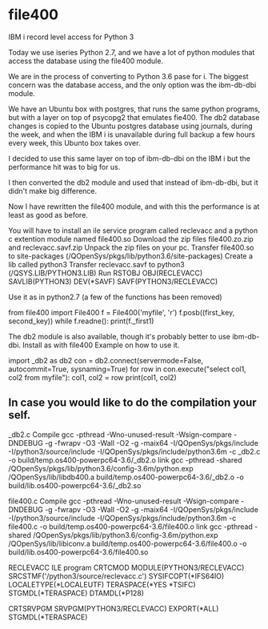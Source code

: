 # file400

IBM i record level access for Python 3 

Today we use iseries Python 2.7, and we have a lot of python modules that access the database using the file400 module.

We are in the process of converting to Python 3.6 pase for i.
The biggest concern was the database access, and the only option was the ibm-db-dbi module.

We have an Ubuntu box with postgres, that runs the same python programs, but with a layer on top of psycopg2 that emulates fie400. The db2 database changes is copied to the Ubuntu postgres database using journals, during the week, and when the IBM i is unavailable during full backup a few hours every week, this Ubunto box takes over.

I decided to use this same layer on top of ibm-db-dbi on the IBM i but the performance hit was to big for us.

I then converted the db2 module and used that instead of ibm-db-dbi, but it didn't make big difference.

Now I have rewritten the file400 module, and with this the performance is at least as good as before.

You will have to install an ile service program called reclevacc and a python c extention module named file400.so
Download the zip files file400.zo.zip and reclevacc.savf.zip
Unpack the zip files on your pc.
Transfer file400.so to site-packages (/QOpenSys/pkgs/lib/python3.6/site-packages)
Create a lib called python3
Transfer reclevacc.savf to python3 (/QSYS\.LIB/PYTHON3.LIB)
Run RSTOBJ OBJ(RECLEVACC) SAVLIB(PYTHON3) DEV(\*SAVF) SAVF(PYTHON3/RECLEVACC)

Use it as in python2.7 (a few of the functions has been removed)

from file400 import File400
f = File400('myfile', 'r')
f.posb((first_key, second_key))
while f.readne():
  print(f._first1)


The db2 module is also available, though it's probably better to use ibm-db-dbi.
Install as with file400
Example on how to use it.

import \_db2 as db2
con = db2.connect(servermode=False, autocommit=True, sysnaming=True)
for row in con.execute("select col1, col2 from myfile"):
    col1, col2 = row
    print(col1, col2)


## In case you would like to do the compilation your self.
\_db2.c
Compile
gcc -pthread -Wno-unused-result -Wsign-compare -DNDEBUG -g -fwrapv -O3 -Wall -O2 -g -maix64 -I/QOpenSys/pkgs/include -I/python3/source/include -I/QOpenSys/pkgs/include/python3.6m -c \_db2.c -o build/temp.os400-powerpc64-3.6/\_db2.o
link
gcc -pthread -shared /QOpenSys/pkgs/lib/python3.6/config-3.6m/python.exp /QOpenSys/lib/libdb400.a build/temp.os400-powerpc64-3.6/\_db2.o -o build/lib.os400-powerpc64-3.6/\_db2.so

file400.c
Compile
gcc -pthread -Wno-unused-result -Wsign-compare -DNDEBUG -g -fwrapv -O3 -Wall -O2 -g -maix64 -I/QOpenSys/pkgs/include -I/python3/source/include -I/QOpenSys/pkgs/include/python3.6m -c file400.c -o build/temp.os400-powerpc64-3.6/file400.o
link
gcc -pthread -shared /QOpenSys/pkgs/lib/python3.6/config-3.6m/python.exp /QOpenSys/lib/libiconv.a build/temp.os400-powerpc64-3.6/file400.o -o build/lib.os400-powerpc64-3.6/file400.so

RECLEVACC ILE program
CRTCMOD MODULE(PYTHON3/RECLEVACC) SRCSTMF('/python3/source/reclevacc.c')
SYSIFCOPT(*IFS64IO) LOCALETYPE(*LOCALEUTF)
TERASPACE(*YES *TSIFC) STGMDL(*TERASPACE) DTAMDL(*P128)

CRTSRVPGM SRVPGM(PYTHON3/RECLEVACC) EXPORT(*ALL) STGMDL(*TERASPACE)
